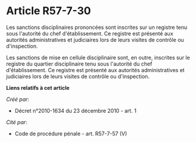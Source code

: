 # Article R57-7-30

Les sanctions disciplinaires prononcées sont inscrites sur un registre tenu sous l'autorité du chef d'établissement. Ce
registre est présenté aux autorités administratives et judiciaires lors de leurs visites de contrôle ou d'inspection. 

Les sanctions de mise en cellule disciplinaire sont, en outre, inscrites sur le registre du quartier disciplinaire tenu sous
l'autorité du chef d'établissement. Ce registre est présenté aux autorités administratives et judiciaires lors de leurs
visites de contrôle ou d'inspection.

**Liens relatifs à cet article**

_Créé par_:

  - Décret n°2010-1634 du 23 décembre 2010 - art. 1

_Cité par_:

  - Code de procédure pénale - art. R57-7-57 (V)

